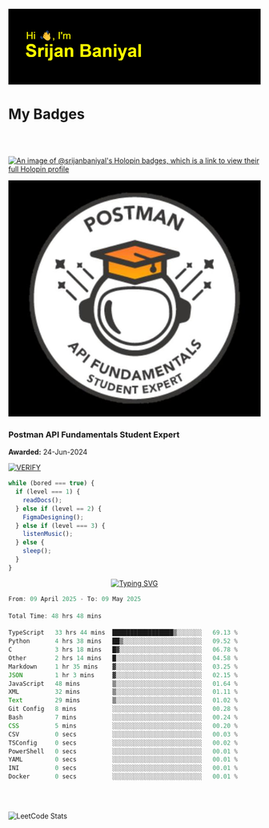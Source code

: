 ![Header](./header.png)

# My Badges

<Br />
<Br />

[![An image of @srijanbaniyal's Holopin badges, which is a link to view their full Holopin profile](https://holopin.me/srijanbaniyal)](https://holopin.io/@srijanbaniyal)

[![Postman API Fundamentals Student Expert](/Postman.jpeg)](https://api.badgr.io/public/assertions/r9BLLy0oTfKJBbkGuDI1zA)

### Postman API Fundamentals Student Expert

**Awarded:** 24-Jun-2024

[![VERIFY](https://img.shields.io/badge/VERIFY-blue)](https://badgecheck.io?url=https%3A%2F%2Fapi.badgr.io%2Fpublic%2Fassertions%2Fr9BLLy0oTfKJBbkGuDI1zA)

```javascript
while (bored === true) {
  if (level === 1) {
    readDocs();
  } else if (level == 2) {
    FigmaDesigning();
  } else if (level === 3) {
    listenMusic();
  } else {
    sleep();
  }
}
```

<p align="center">
  <a href="https://git.io/typing-svg"><img src="https://readme-typing-svg.demolab.com?font=Tilt+Prism&size=30&pause=1000&color=0FF75B&center=true&vCenter=true&width=800&height=80&lines=Time+spent+on+various+Programming+languages" alt="Typing SVG" /></a>
</p>

<!--START_SECTION:waka-->

```TypeScript
From: 09 April 2025 - To: 09 May 2025

Total Time: 48 hrs 48 mins

TypeScript   33 hrs 44 mins  █████████████████▒░░░░░░░   69.13 %
Python       4 hrs 38 mins   ██▒░░░░░░░░░░░░░░░░░░░░░░   09.52 %
C            3 hrs 18 mins   █▓░░░░░░░░░░░░░░░░░░░░░░░   06.78 %
Other        2 hrs 14 mins   █░░░░░░░░░░░░░░░░░░░░░░░░   04.58 %
Markdown     1 hr 35 mins    ▓░░░░░░░░░░░░░░░░░░░░░░░░   03.25 %
JSON         1 hr 3 mins     ▓░░░░░░░░░░░░░░░░░░░░░░░░   02.15 %
JavaScript   48 mins         ▒░░░░░░░░░░░░░░░░░░░░░░░░   01.64 %
XML          32 mins         ▒░░░░░░░░░░░░░░░░░░░░░░░░   01.11 %
Text         29 mins         ▒░░░░░░░░░░░░░░░░░░░░░░░░   01.02 %
Git Config   8 mins          ░░░░░░░░░░░░░░░░░░░░░░░░░   00.28 %
Bash         7 mins          ░░░░░░░░░░░░░░░░░░░░░░░░░   00.24 %
CSS          5 mins          ░░░░░░░░░░░░░░░░░░░░░░░░░   00.20 %
CSV          0 secs          ░░░░░░░░░░░░░░░░░░░░░░░░░   00.03 %
TSConfig     0 secs          ░░░░░░░░░░░░░░░░░░░░░░░░░   00.02 %
PowerShell   0 secs          ░░░░░░░░░░░░░░░░░░░░░░░░░   00.01 %
YAML         0 secs          ░░░░░░░░░░░░░░░░░░░░░░░░░   00.01 %
INI          0 secs          ░░░░░░░░░░░░░░░░░░░░░░░░░   00.01 %
Docker       0 secs          ░░░░░░░░░░░░░░░░░░░░░░░░░   00.01 %
```

<!--END_SECTION:waka-->

<Br />
<Br />

![LeetCode Stats](https://leetcard.jacoblin.cool/Srijan-Baniyal?theme=dark&font=Rasa&ext=contest)
